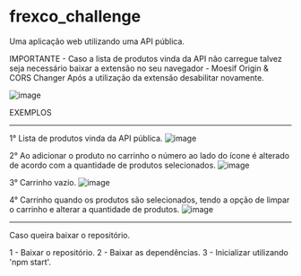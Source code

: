 # frexco_challenge
 Uma aplicação web utilizando uma API pública.

IMPORTANTE - Caso a lista de produtos vinda da API não carregue talvez seja necessário baixar a extensão no seu navegador - Moesif Origin & CORS Changer
Após a utilização da extensão desabilitar novamente.

![image](https://user-images.githubusercontent.com/62566792/150461553-c43fa0aa-54fa-4240-92f8-5803eecb2b3c.png)


EXEMPLOS
____________________________________________________________

1° Lista de produtos vinda da API pública.
![image](https://user-images.githubusercontent.com/62566792/150461669-245a38fb-0eec-4234-8406-e6ce62b1c9eb.png)


2° Ao adicionar o produto no carrinho o número ao lado do ícone é alterado de acordo com a quantidade de produtos selecionados.
![image](https://user-images.githubusercontent.com/62566792/150461754-60058af3-3796-4b6c-a5bc-b68cee602e1b.png)


3° Carrinho vazio.
![image](https://user-images.githubusercontent.com/62566792/150461820-5bd9bced-562c-4f87-ab5c-3f416127793b.png)


4° Carrinho quando os produtos são selecionados, tendo a opção de limpar o carrinho e alterar a quantidade de produtos.
![image](https://user-images.githubusercontent.com/62566792/150461918-f9ac368b-bea9-4706-a789-6750ede0ee0a.png)


____________________________________________________________

Caso queira baixar o repositório.

1 - Baixar o repositório.
2 - Baixar as dependências.
3 - Inicializar utilizando 'npm start'.

